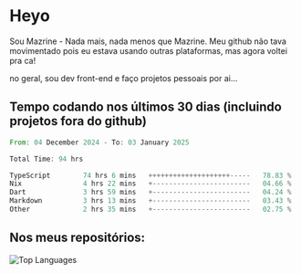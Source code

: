 # Heyo

Sou Mazrine - Nada mais, nada menos que Mazrine.
Meu github não tava movimentado pois eu estava usando outras plataformas, mas agora voltei pra ca!

no geral, sou dev front-end e faço projetos pessoais por ai...


## Tempo codando nos últimos 30 dias (incluindo projetos fora do github)
<!--START_SECTION:waka-->

```rust
From: 04 December 2024 - To: 03 January 2025

Total Time: 94 hrs

TypeScript        74 hrs 6 mins   ++++++++++++++++++++-----   78.83 %
Nix               4 hrs 22 mins   +------------------------   04.66 %
Dart              3 hrs 59 mins   +------------------------   04.24 %
Markdown          3 hrs 13 mins   +------------------------   03.43 %
Other             2 hrs 35 mins   +------------------------   02.75 %
```

<!--END_SECTION:waka-->

<!--
**Mazrine/Mazrine** is a ✨ _special_ ✨ repository because its `README.md` (this file) appears on your GitHub profile.

Here are some ideas to get you started:

- 🔭 I’m currently working on ...
- 🌱 I’m currently learning ...
- 👯 I’m looking to collaborate on ...
- 🤔 I’m looking for help with ...
- 💬 Ask me about ...
- 📫 How to reach me: ...
- 😄 Pronouns: ...
- ⚡ Fun fact: ...
-->


## Nos meus repositórios:

![Top Languages](https://github-readme-stats.vercel.app/api/top-langs/?username=mazrine&theme=tokyonight&layout=donut&langs_count=10&locale=pt-br)
